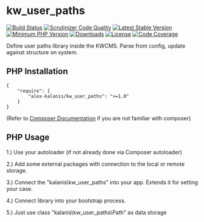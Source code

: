# kw_user_paths

[![Build Status](https://app.travis-ci.com/alex-kalanis/kw_user_paths.svg?branch=master)](https://app.travis-ci.com/github/alex-kalanis/kw_user_paths)
[![Scrutinizer Code Quality](https://scrutinizer-ci.com/g/alex-kalanis/kw_user_paths/badges/quality-score.png?b=master)](https://scrutinizer-ci.com/g/alex-kalanis/kw_user_paths/?branch=master)
[![Latest Stable Version](https://poser.pugx.org/alex-kalanis/kw_user_paths/v/stable.svg?v=1)](https://packagist.org/packages/alex-kalanis/kw_user_paths)
[![Minimum PHP Version](https://img.shields.io/badge/php-%3E%3D%207.3-8892BF.svg)](https://php.net/)
[![Downloads](https://img.shields.io/packagist/dt/alex-kalanis/kw_user_paths.svg?v1)](https://packagist.org/packages/alex-kalanis/kw_user_paths)
[![License](https://poser.pugx.org/alex-kalanis/kw_user_paths/license.svg?v=1)](https://packagist.org/packages/alex-kalanis/kw_user_paths)
[![Code Coverage](https://scrutinizer-ci.com/g/alex-kalanis/kw_user_paths/badges/coverage.png?b=master&v=1)](https://scrutinizer-ci.com/g/alex-kalanis/kw_user_paths/?branch=master)

Define user paths library inside the KWCMS. Parse from config, update against structure on system.

## PHP Installation

```
{
    "require": {
        "alex-kalanis/kw_user_paths": ">=1.0"
    }
}
```

(Refer to [Composer Documentation](https://github.com/composer/composer/blob/master/doc/00-intro.md#introduction) if you are not
familiar with composer)


## PHP Usage

1.) Use your autoloader (if not already done via Composer autoloader)

2.) Add some external packages with connection to the local or remote storage.

3.) Connect the "kalanis\kw_user_paths" into your app. Extends it for setting your case.

4.) Connect library into your bootstrap process.

5.) Just use class "kalanis\kw_user_paths\Path" as data storage
